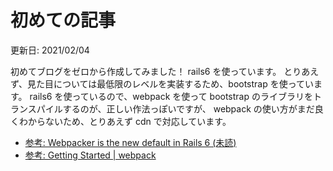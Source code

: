# 初めての記事

更新日: 2021/02/04

初めてブログをゼロから作成してみました！
rails6 を使っています。
とりあえず、見た目については最低限のレベルを実装するため、bootstrap を使っています。
rails6 を使っているので、webpack を使って bootstrap のライブラリをトランスパイルするのが、正しい作法っぽいですが、
webpack の使い方がまだ良くわからないため、とりあえず cdn で対応しています。

* [参考: Webpacker is the new default in Rails 6 (未読)](https://blog.saeloun.com/2020/01/15/rails-6-adds-webpacker-as-default-js-compiler.html)
* [参考: Getting Started | webpack](https://webpack.js.org/guides/getting-started/)